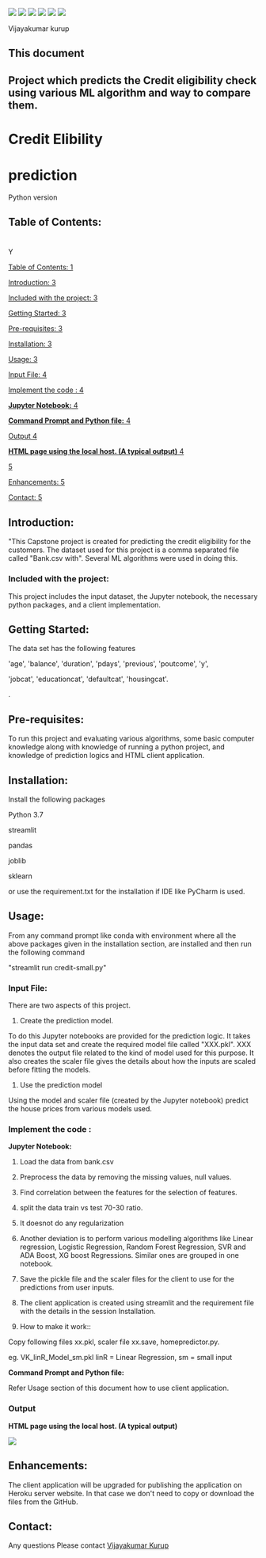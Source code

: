 ![](RackMultipart20200810-4-19zz667_html_6b795e7d87ea2be4.gif) ![](RackMultipart20200810-4-19zz667_html_2b1c981b86ab85bd.gif) ![](RackMultipart20200810-4-19zz667_html_f820581a29181e76.gif) ![](RackMultipart20200810-4-19zz667_html_32803752825085bd.gif) ![](RackMultipart20200810-4-19zz667_html_ac6784755a0b116b.gif) ![](RackMultipart20200810-4-19zz667_html_40b7ca959ea5caa8.gif)

Vijayakumar kurup

## **This document**

## **Project which predicts the Credit eligibility check using various ML algorithm and way to compare them.**

# Credit Elibility

# prediction

Python version

## Table of Contents:

#

Y

[Table of Contents: 1](#_Toc47904103)

[Introduction: 3](#_Toc47904104)

[Included with the project: 3](#_Toc47904105)

[Getting Started: 3](#_Toc47904106)

[Pre-requisites: 3](#_Toc47904107)

[Installation: 3](#_Toc47904108)

[Usage: 3](#_Toc47904109)

[Input File: 4](#_Toc47904110)

[Implement the code : 4](#_Toc47904111)

[**Jupyter Notebook:** 4](#_Toc47904112)

[**Command Prompt and Python file:** 4](#_Toc47904113)

[Output 4](#_Toc47904114)

[**HTML page using the local host. (A typical output)** 4](#_Toc47904115)

[5](#_Toc47904116)

[Enhancements: 5](#_Toc47904117)

[Contact: 5](#_Toc47904118)

###


## Introduction:

&quot;This Capstone project is created for predicting the credit eligibility for the customers. The dataset used for this project is a comma separated file called &quot;Bank.csv with&quot;. Several ML algorithms were used in doing this.

### Included with the project:

This project includes the input dataset, the Jupyter notebook, the necessary python packages, and a client implementation.

## Getting Started:

The data set has the following features

&#39;age&#39;, &#39;balance&#39;, &#39;duration&#39;, &#39;pdays&#39;, &#39;previous&#39;, &#39;poutcome&#39;, &#39;y&#39;,

&#39;jobcat&#39;, &#39;educationcat&#39;, &#39;defaultcat&#39;, &#39;housingcat&#39;.

.

## Pre-requisites:

To run this project and evaluating various algorithms, some basic computer knowledge along with knowledge of running a python project, and knowledge of prediction logics and HTML client application.

## Installation:

Install the following packages

Python 3.7

streamlit

pandas

joblib

sklearn

or use the requirement.txt for the installation if IDE like PyCharm is used.

## Usage:

From any command prompt like conda with environment where all the above packages given in the installation section, are installed and then run the following command

&quot;streamlit run credit-small.py&quot;

### Input File:

There are two aspects of this project.

1. Create the prediction model.

To do this Jupyter notebooks are provided for the prediction logic. It takes the input data set and create the required model file called &quot;XXX.pkl&quot;. XXX denotes the output file related to the kind of model used for this purpose. It also creates the scaler file gives the details about how the inputs are scaled before fitting the models.

1. Use the prediction model

Using the model and scaler file (created by the Jupyter notebook) predict the house prices from various models used.

### Implement the code :

**Jupyter Notebook:**

1. Load the data from bank.csv

2. Preprocess the data by removing the missing values, null values.

3. Find correlation between the features for the selection of features.

4. split the data train vs test 70-30 ratio.

5. It doesnot do any regularization

6. Another deviation is to perform various modelling algorithms like Linear regression, Logistic Regression, Random Forest Regression, SVR and ADA Boost, XG boost Regressions. Similar ones are grouped in one notebook.

7. Save the pickle file and the scaler files for the client to use for the predictions from user inputs.

8. The client application is created using streamlit and the requirement file with the details in the session Installation.

9. How to make it work::

Copy following files xx.pkl, scaler file xx.save, homepredictor.py.

eg. VK\_linR\_Model\_sm.pkl linR = Linear Regression, sm = small input

**Command Prompt and Python file:**

Refer Usage section of this document how to use client application.

### Output

**HTML page using the local host. (A typical output)**

![](RackMultipart20200810-4-19zz667_html_f525726726c2acf9.png)

## Enhancements:

The client application will be upgraded for publishing the application on Heroku server website. In that case we don&#39;t need to copy or download the files from the GitHub.

## Contact:

Any questions Please contact [Vijayakumar Kurup](mailto:vkkurup@gmail.com)